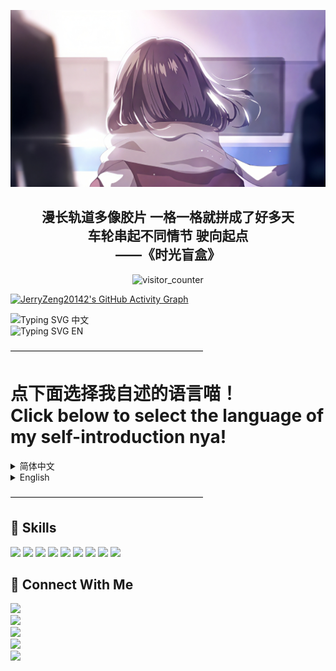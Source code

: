 <p align="center">
  <img src="img/coverimg.jpg" alt="封图" width="850"/>
</p>
<h2 align="center">漫长轨道多像胶片 一格一格就拼成了好多天<br>
车轮串起不同情节 驶向起点<br>——《时光盲盒》</h2>

<p align="center">
  <img src="https://moe-counter.lxchapu.com/JerryZeng20142?theme=moebooru" alt="visitor_counter" />
</p>

[![JerryZeng20142's GitHub Activity Graph](https://github-readme-activity-graph.vercel.app/graph?username=JerryZeng20142&theme=github-compact)](https://github.com/JerryZeng20142)


![Typing SVG 中文](https://readme-typing-svg.demolab.com?font=Microsoft+YaHei&size=25&duration=3000&pause=1000&color=FF69B4&cursorColor=DA0078&random=false&width=435&lines=你好呀;我叫曾予翮;社交媒体上的“某中学生叫姐姐Jerry”;是男孩子哦;中国高中生;桂林人;初级跑者;二次元;搞机爱好者;米粉)<br>
![Typing SVG EN](https://readme-typing-svg.demolab.com?font=Roboto&size=25&duration=3000&pause=1000&color=FF69B4&cursorColor=DA0078&random=false&width=435&lines=Hello;I'm+Jerry+Zeng;aka+%22sisJer%22+on+social+media;A+boy;A+Chinese+high+school+student;Guiliner;Beginner+Runner;Otaku;Gadget+Geek;Xiaomi+Fan)

——————————————————————

# 点下面选择我自述的语言喵！<br>Click below to select the language of my self-introduction nya!
<details>
<summary>简体中文</summary>

## 👋 Hi there

你好呀~ 我叫曾予翮，在社媒上常用“某中学生叫姐姐Jerry”，来自中华人民共和国广西壮族自治区桂林市，高中生，就读于附属于桂林市电子科技大学的桂电中学。

## 🧠 About Me

•🎂2009年2月2日出生<br>
•📱对 UI/UX 设计感兴趣（因为能力不够，所以仅此而已了），经常观看操作系统的动效解析<br>
•🖥️哔哩哔哩/YouTube 创作者<br>
•🧢初级跑者/二次元/玩机发烧友/米粉<br>
•🪄正在学习使用AE<br>
•✒️喜欢创作（不太）文艺（的）作品，热衷于鉴赏各种形式的文学作品<br>
•🎮米家游戏/植物大战僵尸系列/愤怒的小鸟系列/命令与征服系列/跳舞的线玩家<br>

## 🌸 Fun Facts

•体育中考1000米用时3分24秒，是我有记录的1000米跑最快速度👍<br>
•我不认为自己是广义上的男娘，虽然别人都是这么说的💦<br>
•和喜欢的女孩子处成了哥们（而且人家知道），所以现在我既不单身也没女朋友😇<br>
•因为自己的老爷设备变砖于是赶紧重刷系统导致失联的事时有发生🥲<br>

## 🏆 My GitHub Stats
![JerryZeng20142's GitHub stats](https://github-readme-stats.vercel.app/api?username=JerryZeng20142&show_icons=true&theme=radical&locale=cn)

</details>

<details>
<summary>English</summary>

## 👋 Hi there

Hi~ My name is Jerry Zeng, aka "sisJer" on social media. I'm from Guilin City, Guangxi Zhuang Autonomous Region, China. I'm a high school student at Guidian Middle School, which is affiliated with Guilin University of Electronic Technology.

## 🧠 About Me

•🎂 Born on February 2, 2009<br>
•📱 I'm interested in UI/UX design (though my skills are still developing), and often watch analysis videos on operating system animations<br>
•🖥️ Bilibili UP / YouTuber<br>
•🧢 Beginner Runner / Otaku / Gadget Geek / Xiaomi Fan<br>
•🪄 Learning Adobe After Effects<br>
•✒️ I enjoy creating (not-so) literary works and am passionate about appreciating various forms of literature<br>
•🎮 I play games by HoYoVerse / Plants vs. Zombies series / Angry Birds series / Command and Conquer series / Dancing Line<br>

## 🌸 Fun Facts

•I ran 1000m in 3min24sec in the PE Highschool Entrance Examination, which is the fastest time I have ever recorded 👍<br>
•I don’t consider myself an otokonoko in the broad sense, even though they always say so 💦<br>
•I’ve become bros with the girl I like (and she knows I like her), so I’m not exactly single but I don’t have a girlfriend either now 😇<br>
•Sometimes my old device gets bricked, and I have to quickly re-flash the system, which occasionally causes me to lose contact 🥲<br>

## 🏆 My GitHub Stats
![JerryZeng20142's GitHub stats](https://github-readme-stats.vercel.app/api?username=JerryZeng20142&show_icons=true&theme=radical)
</details>

——————————————————————
## 🔧 Skills
<img src="https://skillicons.dev/icons?i=github"/> <img src="https://img.icons8.com/?size=50&id=117563&format=png&color=000000"/> <img src="https://img.icons8.com/?size=50&id=117561&format=png&color=000000"/> <img src="https://img.icons8.com/?size=50&id=117557&format=png&color=000000"/> <img src="https://skillicons.dev/icons?i=pr"/> <img src="https://skillicons.dev/icons?i=ps"/> <img src="https://skillicons.dev/icons?i=ae"/> <img src="https://img.icons8.com/?size=50&id=TuXN3JNUBGOT&format=png&color=000000"/> <img src="https://img.icons8.com/?size=50&id=s9k2rXOtb7lB&format=png&color=000000"/>

## 🛜 Connect With Me

<p>
  <a href="https://github.com/JerryZeng20142">
    <img src="https://img.shields.io/github/followers/JerryZeng20142?label=GitHub&color=33354d&style=for-the-badge" />
  </a><br>
<a href="mailto:jerryzeng20210142@outlook.com">
    <img src="https://img.shields.io/badge/Email-Outlook (jerryzeng20210142@outlook.com)-blue?&color=c2bafd&style=for-the-badge" />
  </a><br>
<a href="https://qm.qq.com/q/uNWMCZXOrS">
  <img src="https://img.shields.io/badge/QQ-1419865661-blue.svg?logo=qq&color=6980cc&style=for-the-badge" />
</a><br>
<a href="https://discord.com/invite/aNkNQ4hT">
  <img src="https://img.shields.io/badge/Discord-jerryzeng20210142-5865F2?logo=discord&logoColor=white&style=for-the-badge" />
</a><br>
<a href="https://t.me/zengyuhe">
  <img src="https://img.shields.io/badge/Telegram-zengyuhe-2CA5E0?logo=telegram&logoColor=white&style=for-the-badge" />
</a><br>
</p>
